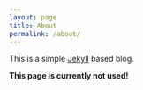 ```yaml
---
layout: page
title: About
permalink: /about/
---
```


This is a simple [Jekyll](https://github.com/jekyll/jekyll) based blog. 

**This page is currently not used!**



